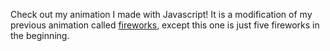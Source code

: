 Check out my animation I made with Javascript! It is a modification of my previous animation called <a href="shouryabatra.github.io/fireworks">fireworks</a>, except this one is just five fireworks in the beginning. 

